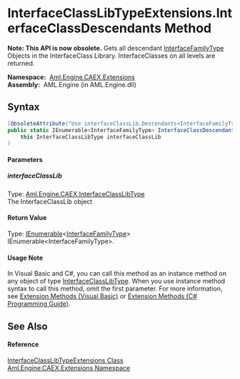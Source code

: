 InterfaceClassLibTypeExtensions.InterfaceClassDescendants Method
================================================================


**Note: This API is now obsolete.**
Gets all descendant [InterfaceFamilyType][1] Objects in the InterfaceClass Library. InterfaceClasses on all levels are returned.

  **Namespace:**  [Aml.Engine.CAEX.Extensions][2]  
  **Assembly:**  AML.Engine (in AML.Engine.dll)

Syntax
------

```csharp
[ObsoleteAttribute("Use interfaceClassLib.Descendants<InterfaceFamilyType> instead.")]
public static IEnumerable<InterfaceFamilyType> InterfaceClassDescendants(
	this InterfaceClassLibType interfaceClassLib
)
```

#### Parameters

##### *interfaceClassLib*
Type: [Aml.Engine.CAEX.InterfaceClassLibType][3]  
The InterfaceClassLib object

#### Return Value
Type: [IEnumerable][4]&lt;[InterfaceFamilyType][1]>  
IEnumerable&lt;InterfaceFamilyType>.
#### Usage Note
In Visual Basic and C#, you can call this method as an instance method on any object of type [InterfaceClassLibType][3]. When you use instance method syntax to call this method, omit the first parameter. For more information, see [Extension Methods (Visual Basic)][5] or [Extension Methods (C# Programming Guide)][6].

See Also
--------

#### Reference
[InterfaceClassLibTypeExtensions Class][7]  
[Aml.Engine.CAEX.Extensions Namespace][2]  

[1]: ../../Aml.Engine.CAEX/InterfaceFamilyType/README.md
[2]: ../README.md
[3]: ../../Aml.Engine.CAEX/InterfaceClassLibType/README.md
[4]: https://docs.microsoft.com/dotnet/api/system.collections.generic.ienumerable-1
[5]: https://docs.microsoft.com/dotnet/visual-basic/programming-guide/language-features/procedures/extension-methods
[6]: https://docs.microsoft.com/dotnet/csharp/programming-guide/classes-and-structs/extension-methods
[7]: README.md
[8]: https://www.automationml.org
[9]: ../../icons/logoShade.png